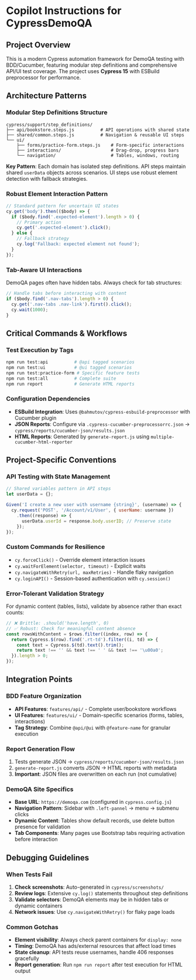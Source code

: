 # Copilot Instructions for CypressDemoQA

## Project Overview
This is a modern Cypress automation framework for DemoQA testing with BDD/Cucumber, featuring modular step definitions and comprehensive API/UI test coverage. The project uses **Cypress 15** with ESBuild preprocessor for performance.

## Architecture Patterns

### Modular Step Definitions Structure
```
cypress/support/step_definitions/
├── api/bookstore.steps.js          # API operations with shared state
├── shared/common.steps.js          # Navigation & reusable UI steps  
└── ui/
    ├── forms/practice-form.steps.js    # Form-specific interactions
    ├── interactions/                   # Drag-drop, progress bars
    └── navigation/                     # Tables, windows, routing
```

**Key Pattern**: Each domain has isolated step definitions. API steps maintain shared `userData` objects across scenarios. UI steps use robust element detection with fallback strategies.

### Robust Element Interaction Pattern
```javascript
// Standard pattern for uncertain UI states
cy.get('body').then(($body) => {
  if ($body.find('.expected-element').length > 0) {
    // Primary action
    cy.get('.expected-element').click();
  } else {
    // Fallback strategy
    cy.log('Fallback: expected element not found');
  }
});
```

### Tab-Aware UI Interactions
DemoQA pages often have hidden tabs. Always check for tab structures:
```javascript
// Handle tabs before interacting with content
if ($body.find('.nav-tabs').length > 0) {
  cy.get('.nav-tabs .nav-link').first().click();
  cy.wait(1000);
}
```

## Critical Commands & Workflows

### Test Execution by Tags
```bash
npm run test:api          # @api tagged scenarios
npm run test:ui           # @ui tagged scenarios  
npm run test:practice-form # Specific feature tests
npm run test:all          # Complete suite
npm run report            # Generate HTML reports
```

### Configuration Dependencies
- **ESBuild Integration**: Uses `@bahmutov/cypress-esbuild-preprocessor` with Cucumber plugin
- **JSON Reports**: Configure via `.cypress-cucumber-preprocessorrc.json` → `cypress/reports/cucumber-json/results.json`
- **HTML Reports**: Generated by `generate-report.js` using `multiple-cucumber-html-reporter`

## Project-Specific Conventions

### API Testing with State Management
```javascript
// Shared variables pattern in API steps
let userData = {};

Given('I create a new user with username {string}', (username) => {
  cy.request('POST', '/Account/v1/User', { userName: username })
    .then((response) => {
      userData.userId = response.body.userID; // Preserve state
    });
});
```

### Custom Commands for Resilience
- `cy.forceClick()` - Override element interaction issues
- `cy.waitForElement(selector, timeout)` - Explicit waits
- `cy.navigateWithRetry(url, maxRetries)` - Handle flaky navigation
- `cy.loginAPI()` - Session-based authentication with `cy.session()`

### Error-Tolerant Validation Strategy
For dynamic content (tables, lists), validate by absence rather than exact counts:
```javascript
// ❌ Brittle: .should('have.length', 0)
// ✅ Robust: Check for meaningful content absence
const rowsWithContent = $rows.filter((index, row) => {
  return Cypress.$(row).find('.rt-td').filter((i, td) => {
    const text = Cypress.$(td).text().trim();
    return text !== '' && text !== ' ' && text !== '\u00a0';
  }).length > 0;
});
```

## Integration Points

### BDD Feature Organization
- **API Features**: `features/api/` - Complete user/bookstore workflows
- **UI Features**: `features/ui/` - Domain-specific scenarios (forms, tables, interactions)
- **Tag Strategy**: Combine `@api/@ui` with `@feature-name` for granular execution

### Report Generation Flow
1. Tests generate JSON → `cypress/reports/cucumber-json/results.json`
2. `generate-report.js` converts JSON → HTML reports with metadata
3. **Important**: JSON files are overwritten on each run (not cumulative)

### DemoQA Site Specifics
- **Base URL**: `https://demoqa.com` (configured in `cypress.config.js`)
- **Navigation Pattern**: Sidebar with `.left-pannel` → menu → submenu clicks
- **Dynamic Content**: Tables show default records, use delete button presence for validation
- **Tab Components**: Many pages use Bootstrap tabs requiring activation before interaction

## Debugging Guidelines

### When Tests Fail
1. **Check screenshots**: Auto-generated in `cypress/screenshots/`
2. **Review logs**: Extensive `cy.log()` statements throughout step definitions
3. **Validate selectors**: DemoQA elements may be in hidden tabs or dynamic containers
4. **Network issues**: Use `cy.navigateWithRetry()` for flaky page loads

### Common Gotchas
- **Element visibility**: Always check parent containers for `display: none`
- **Timing**: DemoQA has ads/external resources that affect load times
- **State cleanup**: API tests reuse usernames, handle 406 responses gracefully
- **Report generation**: Run `npm run report` after test execution for HTML output
